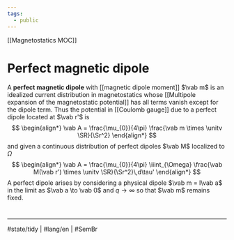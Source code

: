 ```yaml
---
tags:
  - public
---
```

[[Magnetostatics MOC]]
# Perfect magnetic dipole

A **perfect magnetic dipole** with [[magnetic dipole moment]] $\vab m$ is an idealized current distribution in magnetostatics whose [[Multipole expansion of the magnetostatic potential]] has all terms vanish except for the dipole term.
Thus the potential in [[Coulomb gauge]] due to a perfect dipole located at $\vab r'$ is
$$
\begin{align*}
\vab A = \frac{\mu_{0}}{4\pi} \frac{\vab m \times \unitv \SR}{\Sr^2}
\end{align*}
$$
and given a continuous distribution of perfect dipoles $\vab M$ localized to $\Omega$
$$
\begin{align*}
\vab A = \frac{\mu_{0}}{4\pi} \iiint_{\Omega} \frac{\vab M(\vab r') \times \unitv \SR}{\Sr^2}\,d\tau'
\end{align*}
$$
A perfect dipole arises by considering a physical dipole $\vab m = I\vab a$ in the limit as $\vab a \to \vab 0$ and $q \to \infty$ so that $\vab m$ remains fixed.


#
---
#state/tidy | #lang/en | #SemBr
